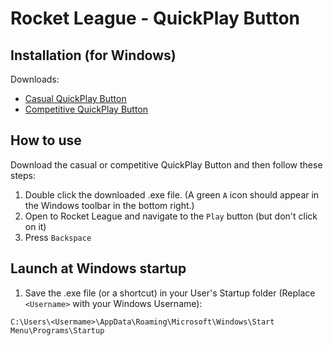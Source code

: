 # Rocket League - QuickPlay Button

## Installation (for Windows)
Downloads:
- [Casual QuickPlay Button](https://github.com/WesselKroos/rocket-league-tools/releases/download/v-1.0.0/RocketLeague-QuickPlayButton-Casual-Backspace.exe)
- [Competitive QuickPlay Button](https://github.com/WesselKroos/rocket-league-tools/releases/download/v-1.0.0/RocketLeague-QuickPlayButton-Competitive-Backspace.exe)

## How to use
Download the casual or competitive QuickPlay Button and then follow these steps:
1. Double click the downloaded .exe file. 
(A green `A` icon should appear in the Windows toolbar in the bottom right.)
2. Open to Rocket League and navigate to the `Play` button (but don't click on it)
3. Press `Backspace`

## Launch at Windows startup
1. Save the .exe file (or a shortcut) in your User's Startup folder (Replace `<Username>` with your Windows Username):

`C:\Users\<Usermame>\AppData\Roaming\Microsoft\Windows\Start Menu\Programs\Startup`
